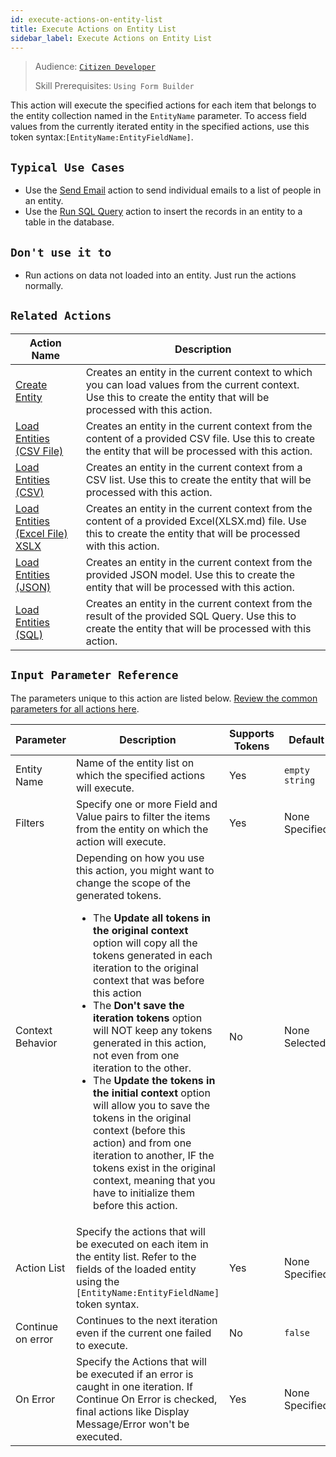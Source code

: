 ```yaml
---
id: execute-actions-on-entity-list
title: Execute Actions on Entity List
sidebar_label: Execute Actions on Entity List
---
```


> Audience: [`Citizen Developer`](/audience#citizen-developers.md)
>
> Skill Prerequisites: `Using Form Builder`

This action will execute the specified actions for each item that belongs to the entity collection named in the `EntityName` parameter. To access field values from the currently iterated entity in the specified actions, use this token syntax:`[EntityName:EntityFieldName]`.

## `Typical Use Cases`

- Use the [Send Email](/actions/send-email.md) action to send individual emails to a list of people in an entity.
- Use the [Run SQL Query](/actions/run-sql-query.md) action to insert the records in an entity to a table in the database.

## `Don't use it to`

- Run actions on data not loaded into an entity. Just run the actions normally.

## `Related Actions`

| Action Name | Description |
| -- | -- |
| [Create Entity](/actions/create-entity.md)   | Creates an entity in the current context to which you can load values from the current context. Use this to create the entity that will be processed with this action. |
| [Load Entities (CSV File)](/actions/load-entities-csv-file.md)   | Creates an entity in the current context from the content of a provided CSV file. Use this to create the entity that will be processed with this action. |
| [Load Entities (CSV)](/actions/load-entities-csv.md)   | Creates an entity in the current context from a CSV list. Use this to create the entity that will be processed with this action. |
| [Load Entities (Excel File) XSLX ](/actions/load-entities-excel-file-xslx)   | Creates an entity in the current context from the content of a provided Excel(XLSX.md) file. Use this to create the entity that will be processed with this action. |
| [Load Entities (JSON)](/actions/load-entities-json.md)   | Creates an entity in the current context from the provided JSON model. Use this to create the entity that will be processed with this action. |
| [Load Entities (SQL)](/actions/load-entities-sql.md)   | Creates an entity in the current context from the result of the provided SQL Query. Use this to create the entity that will be processed with this action. |

## `Input Parameter Reference`

The parameters unique to this action are listed below. [Review the common parameters for all actions here](/actions/common-parameters.md).

| Parameter| Description| Supports Tokens | Default| Required |
| -- | -- | -- | -- | -- |
| Entity Name | Name of the entity list on which the specified actions will execute. | Yes | `empty string` | Yes |
| Filters | Specify one or more Field and Value pairs to filter the items from the entity on which the action will execute. | Yes | None Specified | No |
| Context Behavior | Depending on how you use this action, you might want to change the scope of the generated tokens.<ul><li>The **Update all tokens in the original context** option will copy all the tokens generated in each iteration to the original context that was before this action </li><li>The **Don't save the iteration tokens** option will NOT keep any tokens generated in this action, not even from one iteration to the other.</li><li>The **Update the tokens in the initial context** option will allow you to save the tokens in the original context (before this action) and from one iteration to another, IF the tokens exist in the original context, meaning that you have to initialize them before this action.</li></ul> | No | None Selected | No |
| Action List | Specify the actions that will be executed on each item in the entity list. Refer to the fields of the loaded entity using the `[EntityName:EntityFieldName]` token syntax. | Yes | None Specified | No |
| Continue on error | Continues to the next iteration even if the current one failed to execute. | No | `false` | No |
| On Error | Specify the Actions that will be executed if an error is caught in one iteration. If Continue On Error is checked, final actions like Display Message/Error won't be executed. | Yes | None Specified | No |
